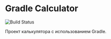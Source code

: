 # Gradle Calculator


![Build Status](https://github.com/daniil56/greeting-gradle/actions/workflows/gradle.yml/badge.svg)

Проект калькулятора с использованием Gradle.